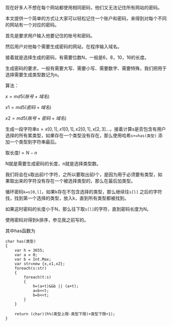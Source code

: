 现在好多人不想在每个网站都使用相同密码，他们又无法记住所有网站的密码。

本文提供一个简单的方式让大家可以轻松记住一个账户和密码，来得到对每个不同的网站有一个对应的密码。
<!--more-->
<!-- csdn -->

首先是要求用户输入他要记住的账号和密码。

然后用户对他每个需要生成密码的网站，在程序输入域名。

接着就是选择生成的密码，有需要位数N，一般是6，8，10，16的长度。

生成密码的要求，一般有需要大写、需要小写、需要数字、需要特殊，我们把用于选择需要生成类型数记为n。

算法：

$x=md5(账号+域名)$

$x1=md5(密码+域名)$

$x2=md5(账号+密码+域名)$

生成一段字符串$s=x[0,1],x1[0,1],x2[0,1],x[2,3]…$，接着计算s是否包含有用户选择的所有累类型，如果存在一个类型没有存在，那么使用哈希`s+=has(类型)` 添加一个类型到字符串最后。

取长度$l=N-n$

N就是需要生成密码的长度，n就是选择类型数。

我们将会在s取出前l个字符，之所以要取出前l个，是因为用于必须要有类型，如果取出来的字符没有存在一个被选择类型的，那么在最后加类型。

循环密码`k=s[0,l]`，如果k存在不包含选择的类型，那么继续往`s[l]` 之后的字符找，找到第一个选择的类型，放入k，直到所有类型都被找到。

如果这时密码的长度小于N，那么往下取`s[l]`的字符，直到密码长度为N。

使用密码对得到k排序，参见我之前写的。

其中has函数为

```
char has(类型)
{
    var h = 3655;
    var a = 0;
    var b = Int.Max;
    var str=new {x,x1,x2};
    foreach(s:str)
    {
        foreach(t:s)
        {
            h=(a+t)&&b || (a+t);
            a=b<<t;
            b=b<<t;
        }
    }
    
    return (char)(h%(类型上限-类型下限)+类型下限+1);
}
```




